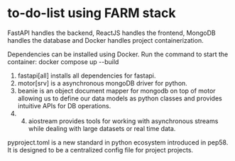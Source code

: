 # to-do-list using FARM stack
FastAPI handles the backend, ReactJS handles the frontend, MongoDB handles the database and Docker handles project containerization.

Dependencies can be installed using Docker. Run the command to start the container: docker compose up --build
1. fastapi[all] installs all dependencies for fastapi.
2. motor[srv] is a asynchronous mongoDB driver for python.
3. beanie is an object document mapper for mongodb on top of motor allowing us to define our data models as python classes and provides intuitive APIs for DB operations.
4. 4. aiostream provides tools for working with asynchronous streams while dealing with large datasets or real time data.

pyproject.toml is a new standard in python ecosystem introduced in pep58. It is designed to be a centralized config file for project projects.
